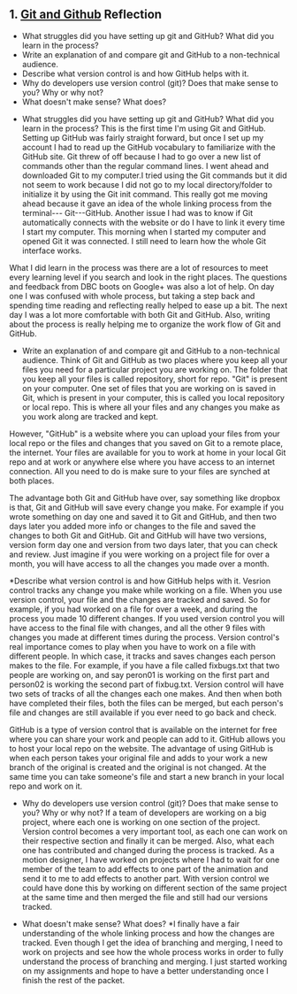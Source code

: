 ## 1. [Git and Github](1_get_started/readme.md) Reflection

* What struggles did you have setting up git and GitHub? What did you learn in the process?
* Write an explanation of and compare git and GitHub to a non-technical audience. 
* Describe what version control is and how GitHub helps with it.
* Why do developers use version control (git)? Does that make sense to you? Why or why not?
* What doesn't make sense? What does?

<!-- Add your reflection here. Remove the comment markers -->
* What struggles did you have setting up git and GitHub? What did you learn in the process?
This is the first time I'm using Git and GitHub.  Setting up GitHub was fairly straight forward, but once I set up my account I had to read up the GitHub vocabulary to familiarize with the GitHub site.  Git threw of off because I had to go over a new list of commands other than the regular command lines.  I went ahead and downloaded Git to my computer.I tried using the Git commands but  it did not seem to work because I did not go to my local directory/folder to initialize it by using the Git init command.  This really got me moving ahead because it gave an idea of the whole linking process from the terminal--- Git---GitHub.  Another issue I had was to know if Git automatically connects with the website or do I have to link it every time I start my computer.  This morning when I started my computer and opened Git it was connected.  I still need to learn how the whole Git interface works.  

What I did learn in the process was there are a lot of resources to meet every learning level if you search and look in the right places.  The questions and feedback from DBC boots on Google+ was also a lot of help.  On day one I was confused with whole process, but taking a step back and spending time reading and reflecting really helped to ease up a bit.  The next day I was a lot more comfortable with both Git and GitHub.  Also, writing about the process is really helping me to organize the work flow of Git and GitHub.

* Write an explanation of and compare git and GitHub to a non-technical audience. 
Think of Git and GitHub as two places where you keep all your files you need for a particular project you are working on.  The folder that you keep all your files is called repository, short for repo.  "Git" is present on your computer. One set of files that you are working on is saved in Git, which is present in your computer, this is called you local repository or local repo.  This is where all your files and any changes you make as you work along are tracked and kept.  

However, "GitHub" is a website where you can upload your files from your local repo or the files and changes that you saved on Git to a remote place, the internet.  Your files are available for you to work at home in your local Git repo and at work or anywhere else where you have access to an internet connection.  All you need to do is make sure to  your files are synched at both places. 

The advantage both Git and GitHub have over, say something like dropbox is that, Git and GitHub will save every change you make.  For example if you wrote something on day one and saved it to Git and GitHub, and then two days later you added more info or changes to the file and saved the changes to both Git and GitHub.  Git and GitHub will have two versions, version form day one and version from two days later, that you can check and review.  Just imagine if you were working on a project file for over a month, you will have access to all the changes you made over a month.  

*Describe what version control is and how GitHub helps with it.
Vesrion control tracks any change you make while working on a file.  When you use version control, your file and the changes are tracked and saved.  So for example, if you had worked on a file for over a week, and during the process you made 10 different changes.  If you used version control you will have access to the final file with changes, and all the other 9 files with changes you made at different times during the process.  Version control's real importance comes to play when you have to work on a file with different people.  In which case, it tracks and saves changes each person makes to the file.  For example, if you have a file called fixbugs.txt that two people are working on, and say peron01 is working on the first part and person02 is working the second part of fixbug.txt.  Version control will have two sets of tracks of all the changes each one makes.  And then when both  have completed their files, both the files can be merged, but each person's file and changes are still available if you ever need to go back and check.

GitHub is a type of version control that is available on the internet for free where you can share your work and people can add to it.  GitHub allows you to host your local repo on the website. The advantage of using GitHub is when each person takes your original file and adds to your work a new branch of the original is created and the original is not changed.  At the same time you can take someone's file and start a new branch in your local repo and work on it.

* Why do developers use version control (git)? Does that make sense to you? Why or why not?
If a team of developers are working on a big project, where each one is working on one section of the project.  Version control becomes a very important tool, as each one can work on their respective section and finally it can be merged.  Also, what each one has contributed and changed during the process is tracked.  As a motion designer, I have worked on projects where I had to wait for one member of the team to add effects to one part of the animation and send it to me to add effects to another part.  With version control we could have done this by  working on different section of the same project at the same time and then merged the file and still had our versions tracked.

* What doesn't make sense? What does?
*I finally have a fair understanding of the whole linking process and how the changes are tracked.  Even though I get the idea of branching and merging, I need to work on projects and see how the whole process works in order to fully understand the process of branching and merging.  I just started working on my assignments and hope to have a better understanding once I finish the rest of the packet. 


